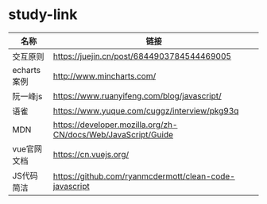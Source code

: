 # study-link
|  名称   | 链接  |
|  ----  | ----  |
|  交互原则  | https://juejin.cn/post/6844903784544469005 |
| echarts案例  | http://www.mincharts.com/ |
|  阮一峰js | https://www.ruanyifeng.com/blog/javascript/ |
| 语雀  | https://www.yuque.com/cuggz/interview/pkg93q |
| MDN  | https://developer.mozilla.org/zh-CN/docs/Web/JavaScript/Guide |
| vue官网文档  | https://cn.vuejs.org/ |
| JS代码简洁  |https://github.com/ryanmcdermott/clean-code-javascript|
